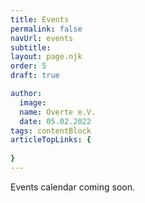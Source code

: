 ```yaml
---
title: Events
permalink: false
navUrl: events
subtitle: 
layout: page.njk
order: 5
draft: true

author:
  image: 
  name: Overte e.V.
  date: 05.02.2022
tags: contentBlock
articleTopLinks: {
  
}
---
```


Events calendar coming soon.

